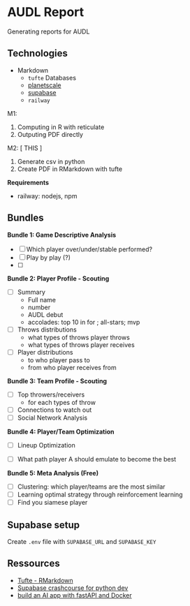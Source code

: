 # AUDL Report

Generating reports for AUDL

## Technologies

- Markdown
    * `tufte` Databases
    * [planetscale](https://planetscale.com/docs/onboarding/create-an-account)
    * [supabase](https://supabase.com/dashboard/projects)
    * `railway`

M1:
1. Computing in R with reticulate
2. Outputing PDF directly

M2: [ THIS ]
1. Generate csv in python 
2. Create PDF in RMarkdown with tufte

**Requirements**

- railway: nodejs, npm

## Bundles


**Bundle 1: Game Descriptive Analysis**

- [ ] Which player over/under/stable performed?
- [ ] Play by play (?)
- [ ] 

**Bundle 2: Player Profile - Scouting**

- [ ] Summary
    - Full name
    - number
    - AUDL debut
    - accolades: top 10 in <stats> for <season>; all-stars; mvp
- [ ] Throws distributions
    - what types of throws player throws
    - what types of throws player receives
- [ ] Player distributions
    - to who player pass to
    - from who player receives from

**Bundle 3: Team Profile - Scouting**

- [ ] Top throwers/receivers
    - for each types of throw
- [ ] Connections to watch out
- [ ] Social Network Analysis

**Bundle 4: Player/Team Optimization**

- [ ] Lineup Optimization
- [ ] What path player A should emulate to become the best 


**Bundle 5: Meta Analysis (Free)**

- [ ] Clustering: which player/teams are the most similar
- [ ] Learning optimal strategy through reinforcement learning
- [ ] Find you siamese player

## Supabase setup

Create `.env` file with `SUPABASE_URL` and `SUPABASE_KEY`


## Ressources

- [Tufte - RMarkdown](https://bookdown.org/yihui/rmarkdown/tufte-handouts.html)
- [Supabase crashcourse for python dev](https://www.youtube.com/watch?v=M6cfT2pqpSc)
- [build an AI app with fastAPI and Docker](https://www.youtube.com/watch?v=iqrS7Q174Ac)

